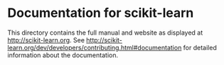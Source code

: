 # Documentation for scikit-learn

This directory contains the full manual and website as displayed at
http://scikit-learn.org. See
http://scikit-learn.org/dev/developers/contributing.html#documentation for
detailed information about the documentation. 

